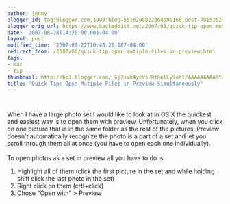 ```yaml
---
author: jenny
blogger_id: tag:blogger.com,1999:blog-5518298822864690168.post-7915262359002976347
blogger_orig_url: https://www.hackaddict.net/2007/08/quick-tip-open-mutiple-files-in-preview.html
date: '2007-08-28T14:20:00.001-04:00'
layout: post
modified_time: '2007-09-22T10:48:25.187-04:00'
redirect_from: /2007/08/quick-tip-open-mutiple-files-in-preview.html
tags:
- mac
- tip
thumbnail: http://bp3.blogger.com/_Gj3xvk4ycVs/RtRolCy9ohI/AAAAAAAAARY/SOZwGO-25eI/s72-c/ishot-1.jpg
title: 'Quick Tip: Open Mutiple Files in Preview Simultaneously'
---
```


<a onblur="try {parent.deselectBloggerImageGracefully();} catch(e) {}" href="http://bp3.blogger.com/_Gj3xvk4ycVs/RtRolCy9ohI/AAAAAAAAARY/SOZwGO-25eI/s1600-h/ishot-1.jpg"><img style="margin: 0px auto 10px; display: block; text-align: center; cursor: pointer;" src="http://bp3.blogger.com/_Gj3xvk4ycVs/RtRolCy9ohI/AAAAAAAAARY/SOZwGO-25eI/s320/ishot-1.jpg" alt="" id="BLOGGER_PHOTO_ID_5103819263332688402" border="0" /></a><br />When I have a large photo set I would like to look at in OS X the quickest and easiest way is to open them with preview.  Unfortunately, when you click on one picture that is in the same folder as the rest of the pictures, Preview doesn't automatically recognize the photo is a part of a set and let you scroll through them all at once (you have to open each one individually).<br /><br />To open photos as a set in preview all you have to do is:<ol><li>Highlight all of them (click the first picture in the set and while holding shift click the last photo in the set)</li><li>Right click on them (crtl+click)</li><li>Chose "Open with" > Preview<br /></li></ol><a onblur="try {parent.deselectBloggerImageGracefully();} catch(e) {}" href="http://bp2.blogger.com/_Gj3xvk4ycVs/RtRo9yy9oiI/AAAAAAAAARg/XGZRhHyfVKo/s1600-h/ishot-2.jpg"><img style="margin: 0px auto 10px; display: block; text-align: center; cursor: pointer;" src="http://bp2.blogger.com/_Gj3xvk4ycVs/RtRo9yy9oiI/AAAAAAAAARg/XGZRhHyfVKo/s320/ishot-2.jpg" alt="" id="BLOGGER_PHOTO_ID_5103819688534450722" border="0" /></a>